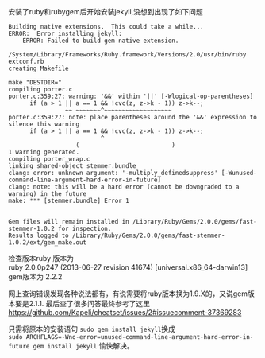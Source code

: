 
安装了ruby和rubygem后开始安装jekyll,没想到出现了如下问题

````
Building native extensions.  This could take a while...
ERROR:  Error installing jekyll:
    ERROR: Failed to build gem native extension.

/System/Library/Frameworks/Ruby.framework/Versions/2.0/usr/bin/ruby extconf.rb
creating Makefile

make "DESTDIR="
compiling porter.c
porter.c:359:27: warning: '&&' within '||' [-Wlogical-op-parentheses]
      if (a > 1 || a == 1 && !cvc(z, z->k - 1)) z->k--;
                ~~ ~~~~~~~^~~~~~~~~~~~~~~~~~~~
porter.c:359:27: note: place parentheses around the '&&' expression to silence this warning
      if (a > 1 || a == 1 && !cvc(z, z->k - 1)) z->k--;
                          ^
                   (                          )
1 warning generated.
compiling porter_wrap.c
linking shared-object stemmer.bundle
clang: error: unknown argument: '-multiply_definedsuppress' [-Wunused-command-line-argument-hard-error-in-future]
clang: note: this will be a hard error (cannot be downgraded to a warning) in the future
make: *** [stemmer.bundle] Error 1


Gem files will remain installed in /Library/Ruby/Gems/2.0.0/gems/fast-stemmer-1.0.2 for inspection.
Results logged to /Library/Ruby/Gems/2.0.0/gems/fast-stemmer-1.0.2/ext/gem_make.out
````


检查版本ruby 版本为  
ruby 2.0.0p247 (2013-06-27 revision 41674) [universal.x86_64-darwin13]
gem版本为 2.2.2

网上查询错误发现各种说法都有，有说需要将ruby版本换为1.9.X的，又说gem版本要是2.1.1. 最后查了很多问答最终参考了这里 <https://github.com/Kapeli/cheatset/issues/2#issuecomment-37369283>   

只需将原本的安装语句 `sudo gem install jekyll`换成  
`sudo ARCHFLAGS=-Wno-error=unused-command-line-argument-hard-error-in-future gem install jekyll`
愉快解决。